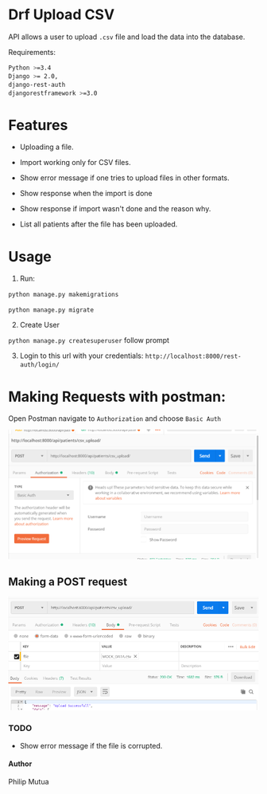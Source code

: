 # Drf Upload CSV

API allows a user to upload `.csv` file and load the data into the database.

Requirements:
```bash
Python >=3.4
Django >= 2.0,
django-rest-auth
djangorestframework >=3.0
```

# Features

- Uploading a file.

- Import working only for CSV files.

- Show error message if one tries to upload files in other formats.

- Show response when the import is done

- Show response if import wasn't done and the reason why.

- List all patients after the file has been uploaded.


# Usage 

1. Run:

`python manage.py makemigrations`

`python manage.py migrate`


2. Create User

`python manage.py createsuperuser` follow prompt


3. Login to this url with your credentials: `http://localhost:8000/rest-auth/login/`


# Making Requests with postman:

Open Postman navigate to `Authorization` and choose  `Basic Auth`

![alt text](/static/postman.PNG)


## Making a POST request

![alt text](/static/postman01.PNG)


### TODO 

- Show error message if the file is corrupted.



#### Author 

Philip Mutua 